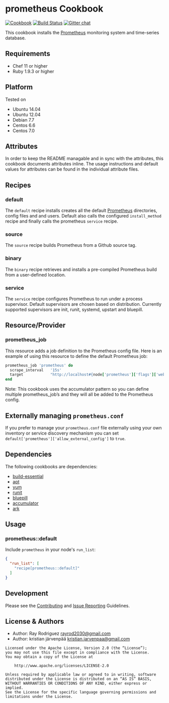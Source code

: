 prometheus Cookbook
=====================
[![Cookbook](http://img.shields.io/cookbook/v/prometheus.svg)](https://github.com/rayrod2030/chef-prometheus)
[![Build Status](https://travis-ci.org/rayrod2030/chef-prometheus.svg?branch=master)](https://travis-ci.org/rayrod2030/chef-prometheus?branch=master)
[![Gitter chat](https://img.shields.io/badge/Gitter-rayrod2030%2Fchef--prometheus-brightgreen.svg)](https://gitter.im/rayrod2030/chef-prometheus)

This cookbook installs the [Prometheus][] monitoring system and time-series database.

Requirements
------------
- Chef 11 or higher
- Ruby 1.9.3 or higher

Platform
--------
Tested on

* Ubuntu 14.04
* Ubuntu 12.04
* Debian 7.7
* Centos 6.6
* Centos 7.0

Attributes
----------
In order to keep the README managable and in sync with the attributes, this
cookbook documents attributes inline. The usage instructions and default
values for attributes can be found in the individual attribute files.

Recipes
-------

### default
The `default` recipe installs creates all the default [Prometheus][] directories,
config files and and users.  Default also calls the configured `install_method`
recipe and finally calls the prometheus `service` recipe.

### source
The `source` recipe builds Prometheus from a Github source tag.

### binary
The `binary` recipe retrieves and installs a pre-compiled Prometheus build from
a user-defined location.

### service
The `service` recipe configures Prometheus to run under a process supervisor.
Default supervisors are chosen based on distribution. Currently supported
supervisors are init, runit, systemd, upstart and bluepill.

Resource/Provider
-----------------

### prometheus_job

This resource adds a job definition to the Prometheus config file.  Here is an
example of using this resource to define the default Prometheus job:

```ruby
prometheus_job 'prometheus' do
  scrape_interval   '15s'
  target            "http://localhost#{node['prometheus']['flags']['web.listen-address']}#{node['prometheus']['flags']['web.telemetry-path']}"
end
```

Note: This cookbook uses the accumulator pattern so you can define multiple
prometheus_job’s and they will all be added to the Prometheus config.

Externally managing `prometheus.conf`
-------------------------------------

If you prefer to manage your `prometheus.conf` file externally using your own
inventory or service discovery mechanism you can set
`default['prometheus']['allow_external_config']` to `true`.

Dependencies
------------

The following cookbooks are dependencies:

* [build-essential][]
* [apt][]
* [yum][]
* [runit][]
* [bluepill][]
* [accumulator][]
* [ark][]


## Usage

### prometheus::default

Include `prometheus` in your node's `run_list`:

```json
{
  "run_list": [
    "recipe[prometheus::default]"
  ]
}
```

Development
-----------
Please see the [Contributing](CONTRIBUTING.md) and [Issue Reporting](ISSUES.md) Guidelines.

License & Authors
------

- Author: Ray Rodriguez <rayrod2030@gmail.com>
- Author: kristian järvenpää <kristian.jarvenpaa@gmail.com>

```text
Licensed under the Apache License, Version 2.0 (the “License”);
you may not use this file except in compliance with the License.
You may obtain a copy of the License at

    http://www.apache.org/licenses/LICENSE-2.0

Unless required by applicable law or agreed to in writing, software
distributed under the License is distributed on an “AS IS” BASIS,
WITHOUT WARRANTIES OR CONDITIONS OF ANY KIND, either express or implied.
See the License for the specific language governing permissions and
limitations under the License.
```

[build-essential]: https://github.com/opscode-cookbooks/build-essential
[apt]: https://github.com/opscode-cookbooks/apt
[runit]: https://github.com/hw-cookbooks/runit
[Prometheus]: https://github.com/prometheus/prometheus
[bluepill]: https://github.com/opscode-cookbooks/bluepill
[ark]: https://github.com/burtlo/ark
[yum]: https://github.com/chef-cookbooks/yum
[accumulator]: https://github.com/kisoku/chef-accumulator
